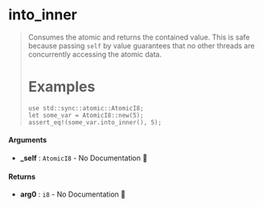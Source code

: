 # into\_inner

>  Consumes the atomic and returns the contained value.
>  This is safe because passing `self` by value guarantees that no other threads are
>  concurrently accessing the atomic data.
>  # Examples
>  ```
> use std::sync::atomic::AtomicI8;
> let some_var = AtomicI8::new(5);
>  assert_eq!(some_var.into_inner(), 5);
>  ```

#### Arguments

- **\_self** : `AtomicI8` \- No Documentation 🚧

#### Returns

- **arg0** : `i8` \- No Documentation 🚧
